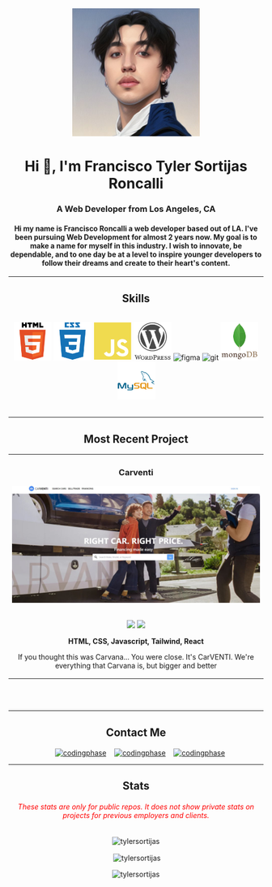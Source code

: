 <div id="" align="center">
	<img src="https://github.com/tylersortijas/tylersortijas/blob/main/images/AI-profile-pic.jpg" width="50%" />
</div>
<h1 align="center">Hi 👋, I'm Francisco Tyler Sortijas Roncalli</h1>
<h3 align="center">A Web Developer from Los Angeles, CA</h3>
<h4 align="center">Hi my name is Francisco Roncalli a web developer based out of LA. I've been pursuing Web Development for almost 2 years now. My goal is to make a name for myself in this industry. I wish to innovate, be dependable, and to one day be at a level to inspire younger developers to follow their dreams and create to their heart's content.</h4>


<hr>


<!-- TECHS -->
<h2 align="center">Skills</h2>

<div align="center">
  <br>
    <div>
      <img src="https://raw.githubusercontent.com/devicons/devicon/master/icons/html5/html5-original-wordmark.svg" alt="html5" width="75" height="75"/> 
			<img src="https://raw.githubusercontent.com/devicons/devicon/1119b9f84c0290e0f0b38982099a2bd027a48bf1/icons/css3/css3-plain-wordmark.svg" alt="css3" width="75" height="75"/>
      <img src="https://raw.githubusercontent.com/devicons/devicon/1119b9f84c0290e0f0b38982099a2bd027a48bf1/icons/javascript/javascript-plain.svg" alt="css3" width="75" height="75"/>
      <img src="https://raw.githubusercontent.com/devicons/devicon/1119b9f84c0290e0f0b38982099a2bd027a48bf1/icons/wordpress/wordpress-plain-wordmark.svg" alt="css3" width="75" height="75"/>
      <img src="https://www.vectorlogo.zone/logos/figma/figma-icon.svg" alt="figma" width="75" height="75"/> 
      <img src="https://www.vectorlogo.zone/logos/git-scm/git-scm-icon.svg" alt="git" width="75" height="75"/> 
      <img src="https://raw.githubusercontent.com/devicons/devicon/master/icons/mongodb/mongodb-original-wordmark.svg" alt="mongodb" width="75" height="75"/> 
      <img src="https://raw.githubusercontent.com/devicons/devicon/master/icons/mysql/mysql-original-wordmark.svg" alt="mysql" width="75" height="75"/>
    </div>
</div>

<br>
<hr>

<!-- PROJECTS -->
<h2 align="center">Most Recent Project</h2>
<div>
  <table>
    <tr>
      <td width="50%">
        <h3 align="center">Carventi</h3>
        <div align="center">
          <a href="https://tylersortijas.github.io/car-venti/" target="_blank">
		  <img src="https://github.com/tylersortijas/tylersortijas/blob/main/images/carventi.jpg?raw=true" alt="project 1" height="100%" />
	  </a>
		<br>
		<br>
		<p>
			<a href="https://github.com/tylersortijas/car-venti" target="_blank"><img src="https://img.shields.io/badge/Repo-lightgrey?style=for-the-badge&logo=github" /></a>
			<a href="https://tylersortijas.github.io/car-venti/" target="_blank"><img src="https://img.shields.io/badge/Live-lightgrey?style=for-the-badge&color=0892d0" /></a>
		</p>
		<p><strong>HTML, CSS, Javascript, Tailwind, React</strong></p>
		<p>
			If you thought this was Carvana... You were close. It's CarVENTI.
We're everything that Carvana is, but bigger and better
		</p>
        </div>
      </td>
    </tr>
  </table>
</div>
<br />
<br />
<hr>

<!-- SOCIALS -->

<h2 align="center">Contact Me</h2>
<p align="center">
	&nbsp&nbsp&nbsp
	<a href="https://linkedin.com/in/codingphase" target="blank"><img align="center" src="https://raw.githubusercontent.com/rahuldkjain/github-profile-readme-generator/master/src/images/icons/Social/linked-in-alt.svg" alt="codingphase" height="30" width="40" /></a>&nbsp&nbsp&nbsp
<a href="https://instagram.com/codingphase" target="blank"><img align="center" src="https://raw.githubusercontent.com/rahuldkjain/github-profile-readme-generator/master/src/images/icons/Social/instagram.svg" alt="codingphase" height="30" width="40" /></a>&nbsp&nbsp&nbsp
	<a href="https://twitter.com/codingphase" target="blank"><img align="center" src="https://raw.githubusercontent.com/rahuldkjain/github-profile-readme-generator/master/src/images/icons/Social/twitter.svg" alt="codingphase" height="30" width="40" /></a>
</p>

<hr>

<!-- STATS -->
<div align="center" margin="100px 0 0 0">
	<h2 align="center">Stats</h2>
	<h6 style="color:red;">These stats are only for public repos. It does not show private stats on projects for previous employers and clients.</h6>

 <p><img align="center" src="https://github-readme-stats.vercel.app/api/top-langs?username=tylersortijas&show_icons=true&locale=en&layout=compact" alt="tylersortijas" /></p>

 <p>&nbsp;<img align="center" src="https://github-readme-stats.vercel.app/api?username=tylersortijas&show_icons=true&locale=en" alt="tylersortijas" /></p>

 <p><img align="center" src="https://github-readme-streak-stats.herokuapp.com/?user=tylersortijas&" alt="tylersortijas" /></p>
 
</div>
<br>

<!---
tylersortijas/I look forward to what this profile and opening chapter in my life brings me. I hope great memories can be made, I learn a lot, and I meet a lot of beautiful people 
along in the process.
--->
